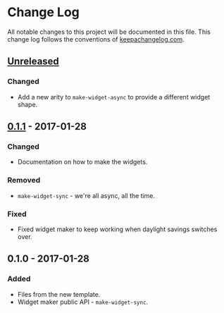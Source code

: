 # Change Log
All notable changes to this project will be documented in this file. This change log follows the conventions of [keepachangelog.com](http://keepachangelog.com/).

## [Unreleased]
### Changed
- Add a new arity to `make-widget-async` to provide a different widget shape.

## [0.1.1] - 2017-01-28
### Changed
- Documentation on how to make the widgets.

### Removed
- `make-widget-sync` - we're all async, all the time.

### Fixed
- Fixed widget maker to keep working when daylight savings switches over.

## 0.1.0 - 2017-01-28
### Added
- Files from the new template.
- Widget maker public API - `make-widget-sync`.

[Unreleased]: https://github.com/your-name/datomic-test/compare/0.1.1...HEAD
[0.1.1]: https://github.com/your-name/datomic-test/compare/0.1.0...0.1.1
